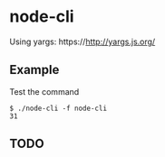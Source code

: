 # node-cli

Using yargs: https://http://yargs.js.org/

## Example

Test the command 

```
$ ./node-cli -f node-cli
31
```

## TODO

